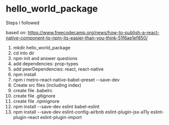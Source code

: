 # hello_world_package

Steps I followed

based on:
https://www.freecodecamp.org/news/how-to-publish-a-react-native-component-to-npm-its-easier-than-you-think-51f6ae1ef850/

1. mkdir hello_world_package
2. cd into dir
3. npm init and answer questions 
4. add dependencies: prop-types
5. add peerDependencies: react, react-native
6. npm install
7. npm i metro-react-native-babel-preset --save-dev
8. Create src files (including index)
9. create file .babelrc
10. create file .gitignore
11. create file .npmignore
12. npm install --save-dev eslint babel-eslint
13. npm install --save-dev eslint-config-airbnb eslint-plugin-jsx-a11y eslint-plugin-react eslint-plugin-import
